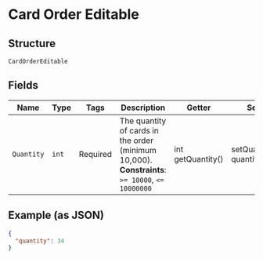 
# Card Order Editable

## Structure

`CardOrderEditable`

## Fields

| Name | Type | Tags | Description | Getter | Setter |
|  --- | --- | --- | --- | --- | --- |
| `Quantity` | `int` | Required | The quantity of cards in the order (minimum 10,000).<br>**Constraints**: `>= 10000`, `<= 10000000` | int getQuantity() | setQuantity(int quantity) |

## Example (as JSON)

```json
{
  "quantity": 34
}
```

